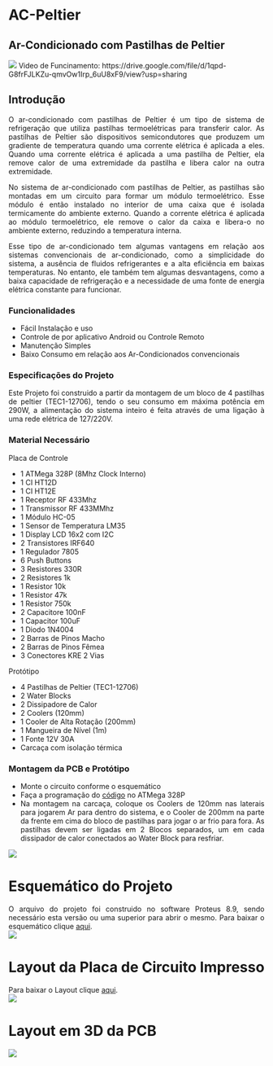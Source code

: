# AC-Peltier
## Ar-Condicionado com Pastilhas de Peltier
<img src="https://github.com/lfs676/AC-Peltier/blob/main/data/Prot%C3%B3tipo.jpg?raw=true">
Video de Funcinamento: https://drive.google.com/file/d/1qpd-G8frFJLKZu-qmvOw1Irp_6uU8xF9/view?usp=sharing

<div>
  <div align="justify">
    
## Introdução
O ar-condicionado com pastilhas de Peltier é um tipo de sistema de refrigeração que utiliza pastilhas termoelétricas para transferir calor. As pastilhas de Peltier são dispositivos semicondutores que produzem um gradiente de temperatura quando uma corrente elétrica é aplicada a eles. Quando uma corrente elétrica é aplicada a uma pastilha de Peltier, ela remove calor de uma extremidade da pastilha e libera calor na outra extremidade.

No sistema de ar-condicionado com pastilhas de Peltier, as pastilhas são montadas em um circuito para formar um módulo termoelétrico. Esse módulo é então instalado no interior de uma caixa que é isolada termicamente do ambiente externo. Quando a corrente elétrica é aplicada ao módulo termoelétrico, ele remove o calor da caixa e libera-o no ambiente externo, reduzindo a temperatura interna.

Esse tipo de ar-condicionado tem algumas vantagens em relação aos sistemas convencionais de ar-condicionado, como a simplicidade do sistema, a ausência de fluidos refrigerantes e a alta eficiência em baixas temperaturas. No entanto, ele também tem algumas desvantagens, como a baixa capacidade de refrigeração e a necessidade de uma fonte de energia elétrica constante para funcionar.

### Funcionalidades
- Fácil Instalação e uso
- Controle de por aplicativo Android ou Controle Remoto
- Manutenção Simples
- Baixo Consumo em relação aos Ar-Condicionados convencionais

### Especificações do Projeto
Este Projeto foi construido a partir da montagem de um bloco de 4 pastilhas de peltier (TEC1-12706), tendo o seu consumo em máxima potência em 290W, a alimentação do sistema inteiro é feita através de uma ligação à uma rede elétrica de 127/220V.

### Material Necessário

Placa de Controle
- 1 ATMega 328P (8Mhz Clock Interno)
- 1 CI HT12D
- 1 CI HT12E
- 1 Receptor RF 433Mhz
- 1 Transmissor RF 433MMhz
- 1 Módulo HC-05
- 1 Sensor de Temperatura LM35
- 1 Display LCD 16x2 com I2C
- 2 Transistores IRF640
- 1 Regulador 7805
- 6 Push Buttons
- 3 Resistores 330R
- 2 Resistores 1k
- 1 Resistor 10k
- 1 Resistor 47k
- 1 Resistor 750k
- 2 Capacitore 100nF
- 1 Capacitor 100uF
- 1 Diodo 1N4004
- 2 Barras de Pinos Macho
- 2 Barras de Pinos Fêmea
- 3 Conectores KRE 2 Vias

Protótipo
- 4 Pastilhas de Peltier (TEC1-12706)
- 2 Water Blocks
- 2 Dissipadore de Calor
- 2 Coolers (120mm)
- 1 Cooler de Alta Rotação (200mm) 
- 1 Mangueira de Nível (1m)
- 1 Fonte 12V 30A
- Carcaça com isolação térmica


### Montagem da PCB e Protótipo
- Monte o circuito conforme o esquemático
- Faça a programação do [código](https://github.com/lfs676/Physical-Therapy-Glove/blob/main/Physical%20Therapy%20Glove.ino) no ATMega 328P 
- Na montagem na carcaça, coloque os Coolers de 120mm nas laterais para jogarem Ar para dentro do sistema, e o Cooler de 200mm na parte da frente em cima do bloco de pastilhas para jogar o ar frio para fora. As pastilhas devem ser ligadas em 2 Blocos separados, um em cada dissipador de calor conectados ao Water Block para resfriar.
<img src="https://github.com/lfs676/AC-Peltier/blob/main/data/Montagem.png?raw=true">

    

#
# Esquemático do Projeto
O arquivo do projeto foi construido no software Proteus 8.9, sendo necessário esta versão ou uma superior para abrir o mesmo.
Para baixar o esquemático clique [aqui](https://github.com/lfs676/AC-Peltier/blob/main/AC%20Peltier.pdsprj).<br>
<img src="https://github.com/lfs676/AC-Peltier/blob/main/data/Schematic.png?raw=true">

#
# Layout da Placa de Circuito Impresso
Para baixar o Layout clique [aqui](https://github.com/lfs676/AC-Peltier/blob/main/AC%20Peltier%20Layout.PDF).<br>
<img src="https://github.com/lfs676/AC-Peltier/blob/main/data/Layout.png?raw=true">

#
# Layout em 3D da PCB
<img src="https://github.com/lfs676/AC-Peltier/blob/main/data/3D.png?raw=true">
